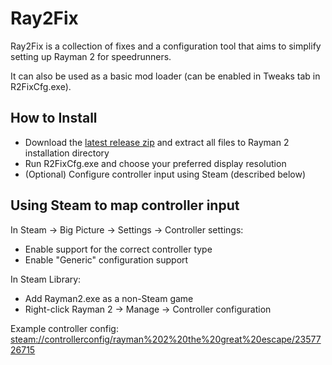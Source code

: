 # Ray2Fix

Ray2Fix is a collection of fixes and a configuration tool that aims to simplify setting up Rayman 2 for speedrunners.

It can also be used as a basic mod loader (can be enabled in Tweaks tab in R2FixCfg.exe).

## How to Install

- Download the [latest release zip](https://github.com/spitfirex86/Ray2Fix/releases/latest) and extract all files to Rayman 2 installation directory
- Run R2FixCfg.exe and choose your preferred display resolution
- (Optional) Configure controller input using Steam (described below)


## Using Steam to map controller input

In Steam -> Big Picture -> Settings -> Controller settings:
  - Enable support for the correct controller type
  - Enable "Generic" configuration support

In Steam Library:
- Add Rayman2.exe as a non-Steam game
- Right-click Rayman 2 -> Manage -> Controller configuration

Example controller config: <steam://controllerconfig/rayman%202%20the%20great%20escape/2357726715>
